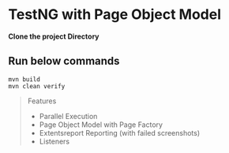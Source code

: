 # TestNG with Page Object Model

**Clone the project Directory**

## Run below commands

```
mvn build
mvn clean verify
```

> Features
> - Parallel Execution
> - Page Object Model with Page Factory 
> - Extentsreport Reporting (with failed screenshots)
> - Listeners
